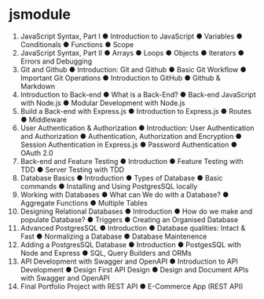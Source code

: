 # jsmodule

1. JavaScript Syntax, Part I
● Introduction to JavaScript
● Variables
● Conditionals
● Functions
● Scope
2. JavaScript Syntax, Part II
● Arrays
● Loops
● Objects
● Iterators
● Errors and Debugging
3. Git and Github
● Introduction: Git and Github
● Basic Git Workflow
● Important Git Operations
● Introduction to GitHub
● Github & Markdown
4. Introduction to Back-end
● What is a Back-End?
● Back-end JavaScript with Node.js
● Modular Development with Node.js
5. Build a Back-end with Express.js
● Introduction to Express.js
● Routes
● Middleware
6. User Authentication & Authorization
● Introduction: User Authentication and Authorization
● Authentication, Authorization and Encryption
● Session Authentication in Express.js
● Password Authentication
● OAuth 2.0
7. Back-end and Feature Testing
● Introduction
● Feature Testing with TDD
● Server Testing with TDD
8. Database Basics
● Introduction
● Types of Database
● Basic commands
● Installing and Using PostgresSQL locally
9. Working with Databases
● What can We do with a Database?
● Aggregate Functions
● Multiple Tables
10. Designing Relational Databases
● Introduction
● How do we make and populate Database?
● Triggers
● Creating an Organised Database
11. Advanced PostgresSQL
● Introduction
● Database qualities: Intact & Fast
● Normalizing a Database
● Database Maintenence
12. Adding a PostgresSQL Database
● Introduction
● PostgesSQL with Node and Express
● SQL, Query Builders and ORMs
13. API Development with Swagger and OpenAPI
● Introduction to API Development
● Design First API Design
● Design and Document APIs with Swagger and OpenAPI
14. Final Portfolio Project with REST API
● E-Commerce App (REST API)
